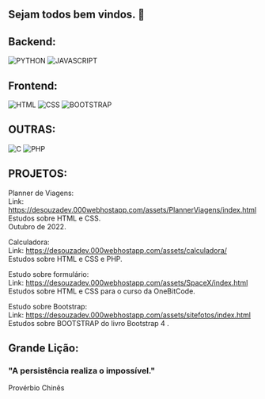 ## Sejam todos bem vindos. 🖖

## Backend:

![PYTHON](https://img.shields.io/badge/Python-3776AB?style=for-the-badge&logo=python&logoColor=white)
![JAVASCRIPT](https://img.shields.io/badge/JavaScript-F7DF1E?style=for-the-badge&logo=javascript&logoColor=black)

## Frontend:

![HTML](https://img.shields.io/badge/HTML-239120?style=for-the-badge&logo=html5&logoColor=white)
![CSS](https://img.shields.io/badge/CSS-239120?&style=for-the-badge&logo=css3&logoColor=white)
![BOOTSTRAP](https://img.shields.io/badge/Bootstrap-563D7C?style=for-the-badge&logo=bootstrap&logoColor=white)

## OUTRAS:

![C](https://img.shields.io/badge/C%23-239120?style=for-the-badge&logo=c-sharp&logoColor=white)
![PHP](https://img.shields.io/badge/PHP-777BB4?style=for-the-badge&logo=php&logoColor=white)

## PROJETOS:

Planner de Viagens: <br>
Link: https://desouzadev.000webhostapp.com/assets/PlannerViagens/index.html <br>
Estudos sobre HTML e CSS.<br>
Outubro de 2022.<br>

Calculadora: <br>
Link: https://desouzadev.000webhostapp.com/assets/calculadora/ <br>
Estudos sobre HTML e CSS e PHP.<br>

Estudo sobre formulário: <br>
Link: https://desouzadev.000webhostapp.com/assets/SpaceX/index.html <br>
Estudos sobre HTML e CSS para o curso da OneBitCode.<br>

Estudo sobre Bootstrap: <br>
Link: https://desouzadev.000webhostapp.com/assets/sitefotos/index.html <br>
Estudos sobre BOOTSTRAP do livro Bootstrap 4 .<br>

## Grande Lição:
### "A persistência realiza o impossível." <br>

Provérbio Chinês
